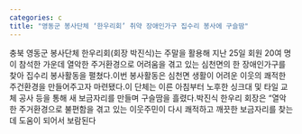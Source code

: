 ```yaml
---
categories: c
title: "영동군 봉사단체 ‘한우리회’ 취약 장애인가구 집수리 봉사에 구슬땀"
---
```

충북 영동군 봉사단체 한우리회(회장 박진식)는 주말을 활용해 지난 25일 회원 20여 명이 참석한 가운데 열악한 주거환경으로 어려움을 겪고 있는 심천면의 한 장애인가구를 찾아 집수리 봉사활동을 펼쳤다.이번 봉사활동은 심천면 생활이 어려운 이웃의 쾌적한 주건환경을 만들어주고자 마련됐다.이 단체는 이른 아침부터 노후한 싱크대 및 타일 교체 공사 등을 통해 새 보금자리를 만들며 구슬땀을 흘렸다.박진식 한우리 회장은 &ldquo;열악한 주거환경으로 불편함을 겪고 있는 이웃주민이 다시 쾌적하고 깨끗한 보금자리를 찾는데 도움이 되어서 보람된다